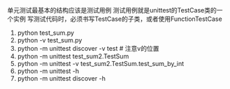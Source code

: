 单元测试最基本的结构应该是测试用例
测试用例就是unittest的TestCase类的一个实例
写测试代码时，必须书写TestCase的子类，或者使用FunctionTestCase

1. python test_sum.py
2. python -v test_sum.py
3. python -m unittest discover -v test      # 注意v的位置
4. python -m unittest test_sum2.TestSum
5. python -m unittest -v test_sum2.TestSum.test_sum_by_int
6. python -m unittest -h
7. python -m unittest discover -h
